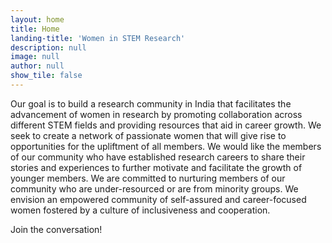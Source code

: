 ```yaml
---
layout: home
title: Home
landing-title: 'Women in STEM Research'
description: null
image: null
author: null
show_tile: false
---
```


Our goal is to build a research community in India that facilitates the advancement of women in research by promoting collaboration  across different STEM fields and providing resources that aid in career growth. We seek to  create a network of passionate women that will give rise to opportunities for the upliftment of all members. We would like the members of our community who have established research careers to share their stories and experiences to further motivate and facilitate the growth of younger members. We are committed to nurturing members of our community who are under-resourced or are from minority groups. We envision an empowered community of self-assured and career-focused women fostered by a culture of inclusiveness and cooperation.

Join the conversation!
